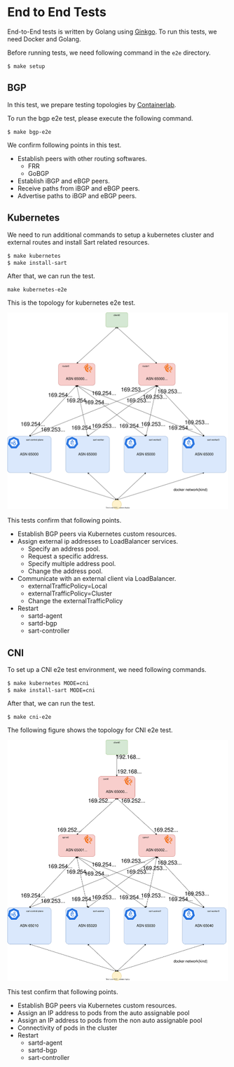 # End to End Tests

End-to-End tests is written by Golang using [Ginkgo](https://github.com/onsi/ginkgo).
To run this tests, we need Docker and Golang.

Before running tests, we need following command in the `e2e` directory.

```console
$ make setup
```

## BGP

In this test, we prepare testing topologies by [Containerlab](https://containerlab.dev/).

To run the bgp e2e test, please execute the following command.
```console
$ make bgp-e2e
```

We confirm following points in this test.

- Establish peers with other routing softwares.
  - FRR
  - GoBGP
- Establish iBGP and eBGP peers.
- Receive paths from iBGP and eBGP peers.
- Advertise paths to iBGP and eBGP peers.

## Kubernetes

We need to run additional commands to setup a kubernetes cluster and external routes and install Sart related resources.

```console
$ make kubernetes
$ make install-sart
```

After that, we can run the test.

```console
make kubernetes-e2e
```

This is the topology for kubernetes e2e test.

![kubernetes.drawio.svg](./img/kubernetes.drawio.svg)

This tests confirm that following points.

- Establish BGP peers via Kubernetes custom resources.
- Assign external ip addresses to LoadBalancer services.
  - Specify an address pool.
  - Request a specific address.
  - Specify multiple address pool.
  - Change the address pool.
- Communicate with an external client via LoadBalancer.
  - externalTrafficPolicy=Local
  - externalTrafficPolicy=Cluster
  - Change the externalTrafficPolicy
- Restart
  - sartd-agent
  - sartd-bgp
  - sart-controller

## CNI

To set up a CNI e2e test environment, we need following commands.

```console
$ make kubernetes MODE=cni
$ make install-sart MODE=cni
```

After that, we can run the test.

```console
$ make cni-e2e
```

The following figure shows the topology for CNI e2e test.

![kubernetes-cni.drawio.svg](./img/kubernetes-cni.drawio.svg)

This test confirm that following points.

- Establish BGP peers via Kubernetes custom resources.
- Assign an IP address to pods from the auto assignable pool
- Assign an IP address to pods from the non auto assignable pool
- Connectivity of pods in the cluster
- Restart
  - sartd-agent
  - sartd-bgp
  - sart-controller
